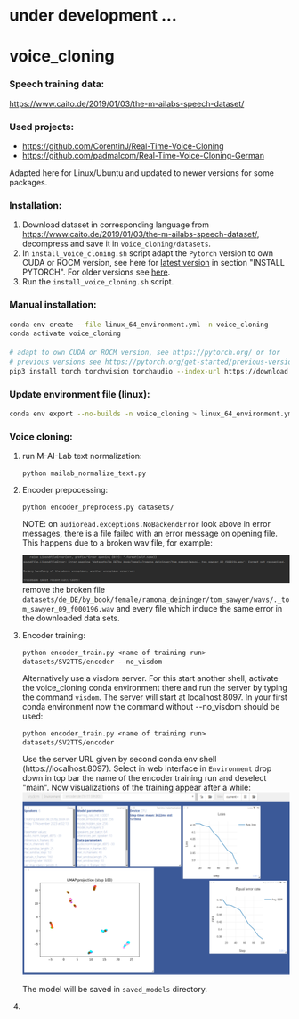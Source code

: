 # under development ...

# voice_cloning

### Speech training data: 
https://www.caito.de/2019/01/03/the-m-ailabs-speech-dataset/

### Used projects:
* https://github.com/CorentinJ/Real-Time-Voice-Cloning
* https://github.com/padmalcom/Real-Time-Voice-Cloning-German

Adapted here for Linux/Ubuntu and updated to newer versions for some packages.

### Installation:

1. Download dataset in corresponding language from https://www.caito.de/2019/01/03/the-m-ailabs-speech-dataset/, 
decompress and save it in `voice_cloning/datasets`. 
2. In `install_voice_cloning.sh` script 
adapt the `Pytorch` version to own CUDA or ROCM
version, see here for [latest version](https://pytorch.org/) in section "INSTALL PYTORCH". For older versions see 
[here](https://pytorch.org/get-started/previous-versions/).
3. Run the `install_voice_cloning.sh` script. 
 
### Manual installation:
```bash
conda env create --file linux_64_environment.yml -n voice_cloning
conda activate voice_cloning

# adapt to own CUDA or ROCM version, see https://pytorch.org/ or for 
# previous versions see https://pytorch.org/get-started/previous-versions/
pip3 install torch torchvision torchaudio --index-url https://download.pytorch.org/whl/rocm5.4.2
```

### Update environment file (linux):
```bash
conda env export --no-builds -n voice_cloning > linux_64_environment.yml
```

### Voice cloning:

1. run M-AI-Lab text normalization:
    ```
    python mailab_normalize_text.py
    ```
2. Encoder prepocessing:
    ```
    python encoder_preprocess.py datasets/
    ```
   NOTE: on `audioread.exceptions.NoBackendError` look above in error messages, there is a 
   file failed with an error message on opening file. This happens due to a broken wav file, for example: 
   
   ![](assets/screenshot_no_backend_error.png)
   remove the broken file `datasets/de_DE/by_book/female/ramona_deininger/tom_sawyer/wavs/._tom_sawyer_09_f000196.wav` and 
   every file which induce the same error in the downloaded data sets.

3. Encoder training:
    ```
    python encoder_train.py <name of training run> datasets/SV2TTS/encoder --no_visdom
    ```
   Alternatively use a visdom server. For this start another shell, activate the
   voice_cloning conda environment there and run the server by typing the command 
   `visdom`. The server will start at localhost:8097.
   In your first conda environment now the command without --no_visdom should be used:
    ```
    python encoder_train.py <name of training run> datasets/SV2TTS/encoder
    ```
   Use the server URL given by second conda env shell (https://localhost:8097). Select
   in web interface in `Environment` drop down in top bar the name of the encoder 
   training run and deselect "main". Now visualizations of the training appear after a 
   while:
   ![](assets/visdom_server_frontend.png)
   
   The model will be saved in `saved_models` directory.
4. 

